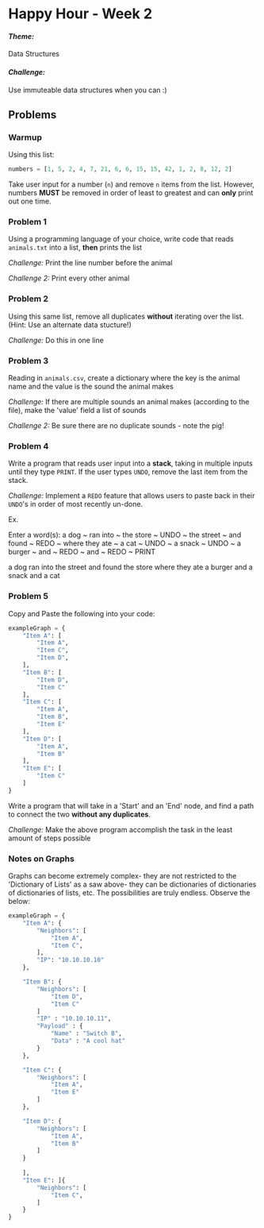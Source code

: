 # Happy Hour - Week 2

#### *Theme:* 
Data Structures

#### *Challenge:* 
Use immuteable data structures when you can :) 

## Problems

### Warmup

Using this list:
```python
numbers = [1, 5, 2, 4, 7, 21, 6, 6, 15, 15, 42, 1, 2, 8, 12, 2]
```
Take user input for a number (`n`) and remove `n` items from the list. However, numbers **MUST** be removed in order of least to greatest and can **only** print out one time.


### Problem 1

Using a programming language of your choice, write code that reads `animals.txt` into a list, **then** prints the list 

*Challenge:* Print the line number before the animal

*Challenge 2:* Print every other animal

### Problem 2

Using this same list, remove all duplicates **without** iterating over the list. (Hint: Use an alternate data stucture!)

*Challenge:* Do this in one line

### Problem 3

Reading in `animals.csv`, create a dictionary where the key is the animal name and the value is the sound the animal makes

*Challenge:* If there are multiple sounds an animal makes (according to the file), make the 'value' field a list of sounds

*Challenge 2:* Be sure there are no duplicate sounds - note the pig!

### Problem 4

Write a program that reads user input into a **stack**, taking in multiple inputs until they type `PRINT`. If the user types `UNDO`, remove the last item from the stack. 

*Challenge:* Implement a `REDO` feature that allows users to paste back in their `UNDO`'s in order of most recently un-done. 

Ex.

Enter a word(s): a dog
~ ran into
~ the store
~ UNDO
~ the street
~ and found
~ REDO
~ where they ate
~ a cat
~ UNDO
~ a snack
~ UNDO
~ a burger
~ and
~ REDO
~ and
~ REDO
~ PRINT

a dog ran into the street and found the store where they ate a burger and a snack and a cat


### Problem 5

Copy and Paste the following into your code:

```python
exampleGraph = {
    "Item A": [
        "Item A",
        "Item C",
        "Item D",
    ],
    "Item B": [
        "Item D",
        "Item C"
    ],
    "Item C": [
        "Item A",
        "Item B",
        "Item E"
    ],
    "Item D": [
        "Item A",
        "Item B"
    ],
    "Item E": [
        "Item C"
    ]
}
```

Write a program that will take in a 'Start' and an 'End' node, and find a path to connect the two **without any duplicates**.

*Challenge:* Make the above program accomplish the task in the least amount of steps possible


### Notes on Graphs

Graphs can become extremely complex- they are not restricted to the 'Dictionary of Lists' as a saw above- they can be dictionaries of dictionaries of dictionaries of lists, etc. The possibilities are truly endless. Observe the below:

```python
exampleGraph = {
    "Item A": {
        "Neighbors": [
            "Item A",
            "Item C",
        ],
        "IP": "10.10.10.10"
    },

    "Item B": {
        "Neighbors": [
            "Item D",
            "Item C"
        ]
        "IP" : "10.10.10.11",
        "Payload" : {
            "Name" : "Switch B",
            "Data" : "A cool hat"
        }
    },

    "Item C": {
        "Neighbors": [
            "Item A",
            "Item E"
        ]
    },

    "Item D": {
        "Neighbors": [
            "Item A",
            "Item B"
        ]
    }
        
    ],
    "Item E": ]{
        "Neighbors": [
            "Item C",
        ]
    }
}
```